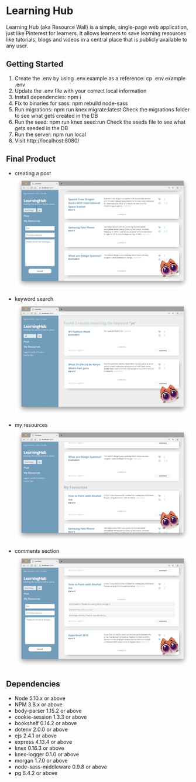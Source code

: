 # Learning Hub

Learning Hub (aka Resource Wall) is a simple, single-page web application, just like Pinterest for learners. It allows learners to save learning resources like tutorials, blogs and videos in a central place that is publicly available to any user.

## Getting Started
1. Create the .env by using .env.example as a reference: cp .env.example .env
2. Update the .env file with your correct local information
3. Install dependencies: npm i
4. Fix to binaries for sass: npm rebuild node-sass
5. Run migrations: npm run knex migrate:latest
   Check the migrations folder to see what gets created in the DB
6. Run the seed: npm run knex seed:run
   Check the seeds file to see what gets seeded in the DB
7. Run the server: npm run local
8. Visit http://localhost:8080/

## Final Product 

- creating a post
!["Screenshot of Creating a post"](./docs/posting.png)

- keyword search
!["Screenshot of keyword search feature"](./docs/keyword-search.png)

- my resources
!["Screenshot of My Resources"](./docs/my-resources.png)

- comments section
!["Screenshot of comments section"](./docs/comments.png)

## Dependencies 
- Node 5.10.x or above
- NPM 3.8.x or above
- body-parser 1.15.2 or above
- cookie-session 1.3.3 or above
- bookshelf 0.14.2 or above
- dotenv 2.0.0 or above
- ejs 2.4.1 or above
- express 4.13.4 or above
- knex 0.16.3 or above
- knex-logger 0.1.0 or above
- morgan 1.7.0 or above
- node-sass-middleware 0.9.8 or above
- pg 6.4.2 or above
